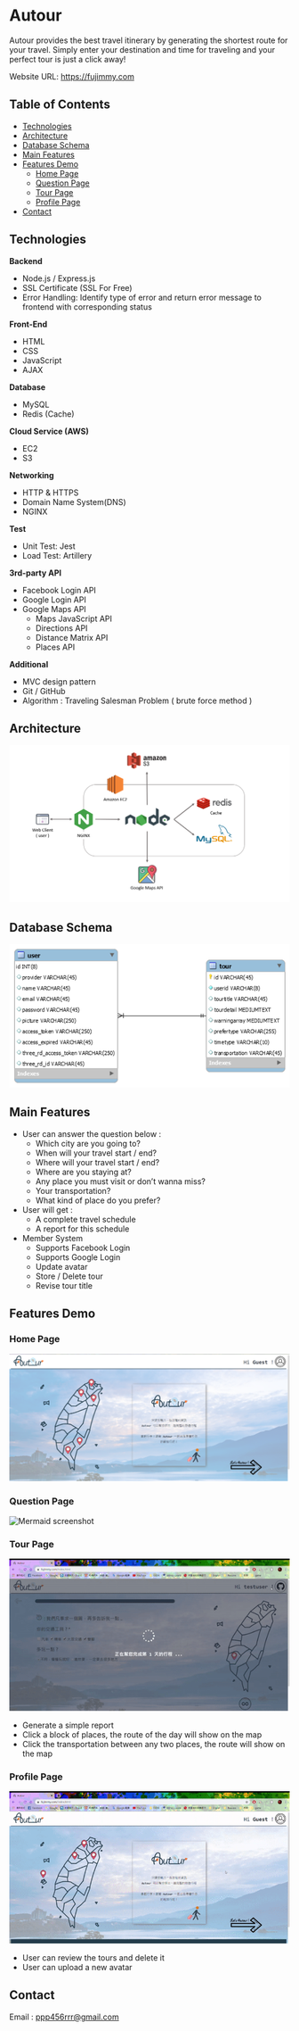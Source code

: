 # Autour

Autour provides the best travel itinerary by generating the shortest route for your travel. Simply enter your destination and time for traveling and your perfect tour is just a click away!

Website URL: https://fujimmy.com

## Table of Contents
* [Technologies](#technologies)
* [Architecture](#architecture)
* [Database Schema](#database-schema)
* [Main Features](#main-features)
* [Features Demo](#features-demo)
  * [Home Page](#home-page)
  * [Question Page](#question-page)
  * [Tour Page](#tour-page)
  * [Profile Page](#profile-page)
* [Contact](#contact)

## Technologies
**Backend**
* Node.js / Express.js
* SSL Certificate (SSL For Free)
* Error Handling: Identify type of error and return error message to frontend with corresponding status

**Front-End**
* HTML
* CSS
* JavaScript
* AJAX

**Database**
* MySQL
* Redis (Cache)

**Cloud Service (AWS)**
* EC2
* S3

**Networking**
* HTTP & HTTPS
* Domain Name System(DNS)
* NGINX

**Test**
* Unit Test: Jest
* Load Test: Artillery

**3rd-party API**
* Facebook Login API
* Google Login API
* Google Maps API 
  * Maps JavaScript API
  * Directions API
  * Distance Matrix API
  * Places API

**Additional**
* MVC design pattern
* Git / GitHub
* Algorithm : Traveling Salesman Problem ( brute force method )

## Architecture
![Mermaid screenshot](./forREADME/Architecture.PNG)

## Database Schema
![Mermaid screenshot](./forREADME/AutourDB.png)

## Main Features
* User can answer the question below :
  * Which city are you going to?
  * When will your travel start / end?
  * Where will your travel start / end?
  * Where are you staying at?
  * Any place you must visit or don’t wanna miss?
  * Your transportation?
  * What kind of place do you prefer?
* User will get :
  * A complete travel schedule 
  * A report for this schedule
* Member System
  * Supports Facebook Login
  * Supports Google Login
  * Update avatar
  * Store / Delete tour
  * Revise tour title
  
## Features Demo
### Home Page
![Mermaid screenshot](./forREADME/homepage.PNG)
### Question Page
![Mermaid screenshot](./forREADME/question.gif)
### Tour Page
![Mermaid screenshot](./forREADME/tour.gif)
* Generate a simple report
* Click a block of places, the route of the day will show on the map 
* Click the transportation between any two places, the route will show on the map 
### Profile Page
![Mermaid screenshot](./forREADME/Profile.gif)
* User can review the tours and delete it
* User can upload a new avatar  
## Contact
Email : ppp456rrr@gmail.com

